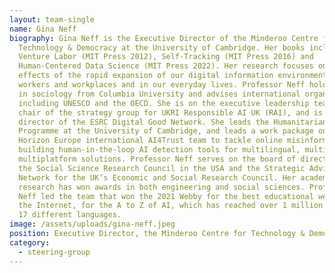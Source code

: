 ```yaml
---
layout: team-single
name: Gina Neff
biography: Gina Neff is the Executive Director of the Minderoo Centre for
  Technology & Democracy at the University of Cambridge. Her books include
  Venture Labor (MIT Press 2012), Self-Tracking (MIT Press 2016) and
  Human-Centered Data Science (MIT Press 2022). Her research focuses on the
  effects of the rapid expansion of our digital information environment on
  workers and workplaces and in our everyday lives. Professor Neff holds a Ph.D.
  in sociology from Columbia University and advises international organisations
  including UNESCO and the OECD. She is on the executive leadership team and
  chair of the strategy group for UKRI Responsible AI UK (RAI), and is associate
  director of the ESRC Digital Good Network. She leads the Humanitarian Action
  Programme at the University of Cambridge, and leads a work package on the
  Horizon Europe international AI4Trust team to tackle online misinformation
  building human-in-the-loop AI detection tools for multilingual, multimodal and
  multiplatform solutions. Professor Neff serves on the board of directors for
  the Social Science Research Council in the USA and the Strategic Advisory
  Network for the UK’s Economic and Social Research Council. Her academic
  research has won awards in both engineering and social sciences. Professor
  Neff led the team that won the 2021 Webby for the best educational website on
  the Internet, for the A to Z of AI, which has reached over 1 million people in
  17 different languages.
image: /assets/uploads/gina-neff.jpeg
position: Executive Director, the Minderoo Centre for Technology & Democracy
category:
  - steering-group
---
```

